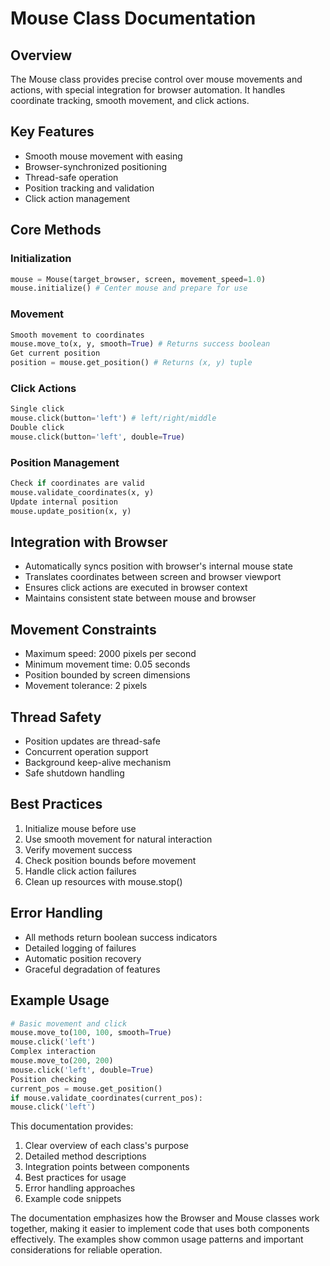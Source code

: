 # Mouse Class Documentation

## Overview
The Mouse class provides precise control over mouse movements and actions, with special integration for browser automation. It handles coordinate tracking, smooth movement, and click actions.

## Key Features
- Smooth mouse movement with easing
- Browser-synchronized positioning
- Thread-safe operation
- Position tracking and validation
- Click action management

## Core Methods

### Initialization
```python
mouse = Mouse(target_browser, screen, movement_speed=1.0)
mouse.initialize() # Center mouse and prepare for use
```


### Movement

```python
Smooth movement to coordinates
mouse.move_to(x, y, smooth=True) # Returns success boolean
Get current position
position = mouse.get_position() # Returns (x, y) tuple
```


### Click Actions
```python
Single click
mouse.click(button='left') # left/right/middle
Double click
mouse.click(button='left', double=True)
```


### Position Management
```python
Check if coordinates are valid
mouse.validate_coordinates(x, y)
Update internal position
mouse.update_position(x, y)
```



## Integration with Browser
- Automatically syncs position with browser's internal mouse state
- Translates coordinates between screen and browser viewport
- Ensures click actions are executed in browser context
- Maintains consistent state between mouse and browser

## Movement Constraints
- Maximum speed: 2000 pixels per second
- Minimum movement time: 0.05 seconds
- Position bounded by screen dimensions
- Movement tolerance: 2 pixels

## Thread Safety
- Position updates are thread-safe
- Concurrent operation support
- Background keep-alive mechanism
- Safe shutdown handling

## Best Practices
1. Initialize mouse before use
2. Use smooth movement for natural interaction
3. Verify movement success
4. Check position bounds before movement
5. Handle click action failures
6. Clean up resources with mouse.stop()

## Error Handling
- All methods return boolean success indicators
- Detailed logging of failures
- Automatic position recovery
- Graceful degradation of features

## Example Usage
```python
# Basic movement and click
mouse.move_to(100, 100, smooth=True)
mouse.click('left')
Complex interaction
mouse.move_to(200, 200)
mouse.click('left', double=True)
Position checking
current_pos = mouse.get_position()
if mouse.validate_coordinates(current_pos):
mouse.click('left')
```

This documentation provides:
1. Clear overview of each class's purpose
2. Detailed method descriptions
3. Integration points between components
4. Best practices for usage
5. Error handling approaches
6. Example code snippets

The documentation emphasizes how the Browser and Mouse classes work together, making it easier to implement code that uses both components effectively. The examples show common usage patterns and important considerations for reliable operation.